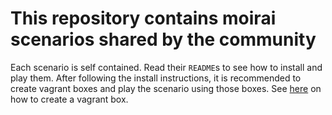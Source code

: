 # This repository contains moirai scenarios shared by the community

Each scenario is self contained. Read their `README`s to see how to install and 
play them. After following the install instructions, it is recommended to create 
vagrant boxes and play the scenario using those boxes. See 
[here](https://www.vagrantup.com/docs/boxes/base.html) on how to create a 
vagrant box.

